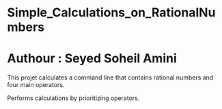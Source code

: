 # Simple_Calculations_on_RationalNumbers
# Authour : Seyed Soheil Amini
This projet calculates a command line that contains rational numbers and four main operators.

Performs calculations by prioritizing operators.

